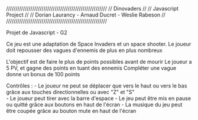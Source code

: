 //////////////////////////////////////////////////////
//                  Dinovaders                      //
//               Javascript Project                 //
// Dorian Laurancy - Arnaud Ducret - Weslie Rabeson //
//////////////////////////////////////////////////////

Projet de Javascript - G2

Ce jeu est une adaptation de Space Invaders et un space shooter.
Le joueur doit repousser des vagues d'ennemis de plus en plus nombreux

L'objectif est de faire le plus de points possibles avant de mourir
Le joueur a 5 PV, et gagne des points en tuant des ennemis
Compléter une vague donne un bonus de 100 points
  
Contrôles :
     - Le joueur ne peut se déplacer que vers le haut ou vers le bas grâce aux touches directionnelles ou avec "Z" et "S"      
     - Le joueur peut tirer avec la barre d'espace
     - Le jeu peut être mis en pause ou quitté grâce aux boutons en haut de l'écran
     - La musique du jeu peut être coupée grâce au bouton mute en haut de l'écran
